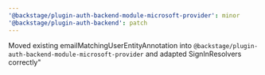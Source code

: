 ```yaml
---
'@backstage/plugin-auth-backend-module-microsoft-provider': minor
'@backstage/plugin-auth-backend': patch
---
```


Moved existing emailMatchingUserEntityAnnotation into `@backstage/plugin-auth-backend-module-microsoft-provider` and adapted SignInResolvers correctly"
